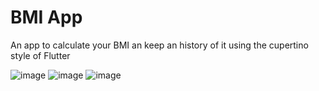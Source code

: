 # BMI App

An app to calculate your BMI an keep an history of it using the cupertino style of Flutter

![image](https://user-images.githubusercontent.com/16108354/163686646-031afd87-8846-41d4-a303-5b0c78d0b504.png)
![image](https://user-images.githubusercontent.com/16108354/163686685-4701df9a-13ca-4542-854d-f1e194668995.png)
![image](https://user-images.githubusercontent.com/16108354/163686760-ca2a2e8d-97b1-4962-a441-5d368832efe9.png)
